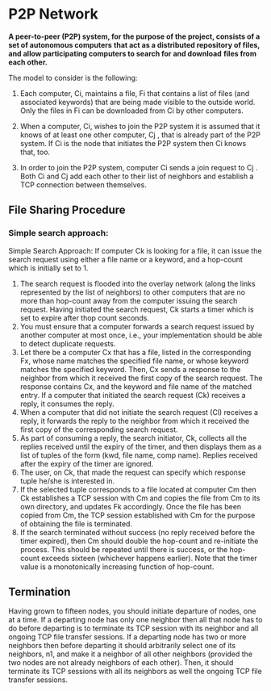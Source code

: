 # P2P Network

**A peer-to-peer (P2P) system, for the purpose of the project, consists of a set of autonomous computers**
**that act as a distributed repository of files, and allow participating computers to search for and download**
**files from each other.**

The model to consider is the following:

1. Each computer, Ci, maintains a file, Fi that contains a list of files (and associated keywords) that are
being made visible to the outside world. Only the files in Fi can be downloaded from Ci by other computers.

2. When a computer, Ci, wishes to join the P2P system it is assumed that it knows of at least one other
computer, Cj , that is already part of the P2P system. If Ci is the node that initiates the P2P system then Ci knows that, too.

3. In order to join the P2P system, computer Ci sends a join request to Cj . Both Ci and Cj add each other to their list of neighbors and establish a TCP connection between themselves.

## File Sharing Procedure

### Simple search approach:

Simple Search Approach: If computer Ck is looking for a file, it can issue the search request using either
a file name or a keyword, and a hop-count which is initially set to 1.

1. The search request is flooded into the overlay network (along the links represented by the list of
neighbors) to other computers that are no more than hop-count away from the computer issuing the
search request. Having initiated the search request, Ck starts a timer which is set to expire after
thop count seconds.
2. You must ensure that a computer forwards a search request issued by another computer at most once,
i.e., your implementation should be able to detect duplicate requests.
3. Let there be a computer Cx that has a file, listed in the corresponding Fx, whose name matches the
specified file name, or whose keyword matches the specified keyword. Then, Cx sends a response to
the neighbor from which it received the first copy of the search request. The response contains Cx,
and the keyword and file name of the matched entry.
If a computer that initiated the search request (Ck) receives a reply, it consumes the reply.
5. When a computer that did not initiate the search request (Cl) receives a reply, it forwards the reply
to the neighbor from which it received the first copy of the corresponding search request.
6. As part of consuming a reply, the search initiator, Ck, collects all the replies received until the expiry of
the timer, and then displays them as a list of tuples of the form (kwd, file name, comp name). Replies
received after the expiry of the timer are ignored.
7. The user, on Ck, that made the request can specify which response tuple he/she is interested in.
8. If the selected tuple corresponds to a file located at computer Cm then Ck establishes a TCP session
with Cm and copies the file from Cm to its own directory, and updates Fk accordingly. Once the file
has been copied from Cm, the TCP session established with Cm for the purpose of obtaining the file
is terminated.
9. If the search terminated without success (no reply received before the timer expired), then Cm should
double the hop-count and re-initiate the process. This should be repeated until there is success, or the
hop-count exceeds sixteen (whichever happens earlier). Note that the timer value is a monotonically
increasing function of hop-count.

## Termination

Having grown to fifteen nodes, you should initiate departure of nodes, one at a time. If a departing
node has only one neighbor then all that node has to do before departing is to terminate its TCP
session with its neighbor and all ongoing TCP file transfer sessions. If a departing node has two or
more neighbors then before departing it should arbitrarily select one of its neighbors, n1, and make
it a neighbor of all other neighbors (provided the two nodes are not already neighbors of each other).
Then, it should terminate its TCP sessions with all its neighbors as well the ongoing TCP file transfer
sessions.
